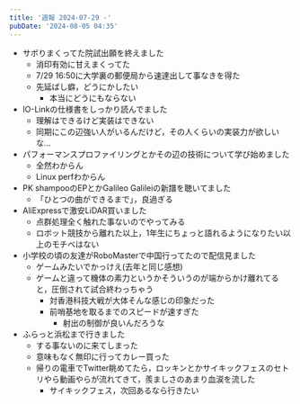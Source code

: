 ```yaml
---
title: '週報 2024-07-29 -'
pubDate: '2024-08-05 04:35'
---
```


- サボりまくってた院試出願を終えました
  - 消印有効に甘えまくってた
  - 7/29 16:50に大学裏の郵便局から速達出して事なきを得た
  - 先延ばし癖，どうにかしたい
    - 本当にどうにもならない
- IO-Linkの仕様書をしっかり読んでました
  - 理解はできるけど実装はできない
  - 同期にこの辺強い人がいるんだけど，その人くらいの実装力が欲しいな...
- パフォーマンスプロファイリングとかその辺の技術について学び始めました
  - 全然わからん
  - Linux perfわからん
- PK shampooのEPとかGalileo Galileiの新譜を聴いてました
  - 「ひとつの曲ができるまで」，良過ぎる
- AliExpressで激安LiDAR買いました
  - 点群処理全く触れた事ないのでやってみる
  - ロボット競技から離れた以上，1年生にちょっと語れるようになりたい以上のモチベはない
- 小学校の頃の友達がRoboMasterで中国行ってたので配信見ました
  - ゲームみたいでかっけえ(去年と同じ感想)
  - ゲームと違って機体の素力というかそういうのが端からかけ離れてると，圧倒されて試合終わっちゃう
    - 対香港科技大戦が大体そんな感じの印象だった
    - 前哨基地を取るまでのスピードが速すぎた
      - 射出の制御が良いんだろうな
- ふらっと浜松まで行きました
  - する事ないのに来てしまった
  - 意味もなく無印に行ってカレー買った
  - 帰りの電車でTwitter眺めてたら，ロッキンとかサイキックフェスのセトリやら動画やらが流れてきて，羨ましさのあまり血涙を流した
    - サイキックフェス，次回あるなら行きたい
